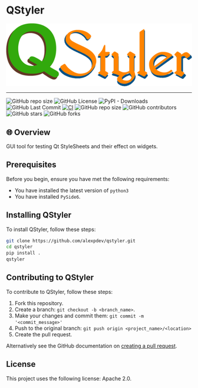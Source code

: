 # QStyler

![QStyler](https://raw.githubusercontent.com/alexpdev/QStyler/master/assets/QStylerLogo.png)

------------------------------
<!--- These are examples. See https://shields.io for others or to customize this set of shields. You might want to include dependencies, project status and licence info here --->

![GitHub repo size](https://img.shields.io/github/repo-size/alexpdev/qstyler?color=orange)
![GitHub License](https://img.shields.io/github/license/alexpdev/qstyler?color=red&logo=apache)
![PyPI - Downloads](https://img.shields.io/pypi/dm/qstyler?color=brown)
![GitHub Last Commit](https://badgen.net/github/last-commit/alexpdev/qstyler?color=blue&icon=github)
[![CI](https://github.com/alexpdev/QStyler/actions/workflows/pyworkflow.yml/badge.svg?branch=master&event=push)](https://github.com/alexpdev/QStyler/actions/workflows/workflow.yml)
![GitHub repo size](https://img.shields.io/github/repo-size/alexpdev/qstyler)
![GitHub contributors](https://img.shields.io/github/contributors/alexpdev/qstyler)
![GitHub stars](https://img.shields.io/github/stars/alexpdev/qstyler)
![GitHub forks](https://img.shields.io/github/forks/alexpdev/qstyler)

## 🌐 Overview

GUI tool for testing Qt StyleSheets and their effect on widgets.

## Prerequisites

Before you begin, ensure you have met the following requirements:

<!--- These are just example requirements. Add, duplicate or remove as required --->

* You have installed the latest version of `python3`
* You have installed `PySide6`.

## Installing QStyler

To install QStyler, follow these steps:

```bash
git clone https://github.com/alexpdev/qstyler.git
cd qstyler
pip install .
qstyler
```

## Contributing to QStyler
<!--- If your README is long or you have some specific process or steps you want contributors to follow, consider creating a separate CONTRIBUTING.md file--->
To contribute to QStyler, follow these steps:

1. Fork this repository.
2. Create a branch: `git checkout -b <branch_name>`.
3. Make your changes and commit them: `git commit -m '<commit_message>'`
4. Push to the original branch: `git push origin <project_name>/<location>`
5. Create the pull request.

Alternatively see the GitHub documentation on [creating a pull request](https://help.github.com/en/github/collaborating-with-issues-and-pull-requests/creating-a-pull-request).

## License

<!--- If you're not sure which open license to use see https://choosealicense.com/--->

This project uses the following license: Apache 2.0.

